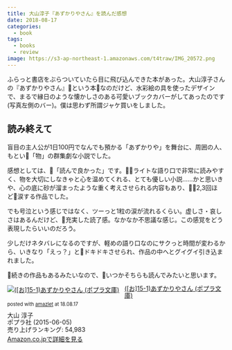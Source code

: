 ```yaml
---
title: 大山淳子『あずかりやさん』を読んだ感想
date: 2018-08-17
categories:
  - book
tags:
  - books
  - review
image: https://s3-ap-northeast-1.amazonaws.com/t4traw/IMG_20572.png
---
```

ふらっと書店をぶらついていたら目に飛び込んできた本があった。大山淳子さんの『あずかりやさん』という本なのだけど、水彩絵の具を使ったデザインで、まるで縁日のような懐かしさのある可愛いブックカバーがしてあったのです(写真左側のバー)。僕は思わず所謂ジャケ買いをしました。

<!--more-->

## 読み終えて

盲目の主人公が1日100円でなんでも預かる「あずかりや」を舞台に、周囲の人、もとい「物」の群集劇な小説でした。

感想としては、「読んで良かった」です。ライトな語り口で非常に読みやすく、物を大切にしなきゃと心を温めてくれる、とても優しい小説……かと思いきや、心の底に砂が溜まったような重く考えさせられる内容もあり、2,3回ほど涙する作品でした。

でも号泣という感じではなく、ツーっと1粒の涙が流れるくらい。虚しさ・哀しさはあるんだけど、充実した読了感。なかなか不思議な感じ。この感覚をどう表現したらいいのだろう。

少しだけネタバレになるのですが、軽めの語り口なのにサクっと時間が変わるから、いきなり「えっ？」とドキドキさせられ、作品の中へとグイグイ引き込まれました。

続きの作品もあるみたいなので、いつかそちらも読んでみたいと思います。

<div class="amazlet-box" style="margin-bottom:0px;"><div class="amazlet-image" style="float:left;margin:0px 12px 1px 0px;"><a href="http://www.amazon.co.jp/exec/obidos/ASIN/4591145271/t4traw-22/ref=nosim/" name="amazletlink" target="_blank"><img src="https://images-fe.ssl-images-amazon.com/images/I/61F1qY4%2BqiL._SL160_.jpg" alt="([お]15-1)あずかりやさん (ポプラ文庫)" style="border: none;" /></a></div><div class="amazlet-info" style="line-height:120%; margin-bottom: 10px"><div class="amazlet-name" style="margin-bottom:10px;line-height:120%"><a href="http://www.amazon.co.jp/exec/obidos/ASIN/4591145271/t4traw-22/ref=nosim/" name="amazletlink" target="_blank">([お]15-1)あずかりやさん (ポプラ文庫)</a><div class="amazlet-powered-date" style="font-size:80%;margin-top:5px;line-height:120%">posted with <a href="http://www.amazlet.com/" title="amazlet" target="_blank">amazlet</a> at 18.08.17</div></div><div class="amazlet-detail">大山 淳子 <br />ポプラ社 (2015-06-05)<br />売り上げランキング: 54,983<br /></div><div class="amazlet-sub-info" style="float: left;"><div class="amazlet-link" style="margin-top: 5px"><a href="http://www.amazon.co.jp/exec/obidos/ASIN/4591145271/t4traw-22/ref=nosim/" name="amazletlink" target="_blank">Amazon.co.jpで詳細を見る</a></div></div></div><div class="amazlet-footer" style="clear: left"></div></div>



